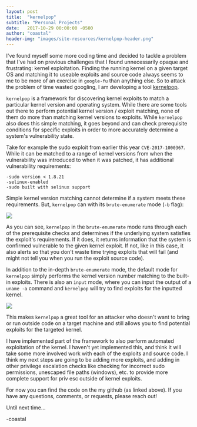 ```yaml
---
layout: post
title:  "kernelpop"
subtitle: "Personal Projects"
date:   2017-10-29 00:00:00 -0500
author: "coastal"
header-img: "images/site-resources/kernelpop-header.png"
---
```


I've found myself some more coding time and decided to tackle a problem that I've had on previous challenges that I found unnecessarily opaque and frustrating: kernel exploitation. Finding the running kernel on a given target OS and matching it to useable exploits and source code always seems to me to be more of an exercise in `google-fu` than anything else. So to attack the problem of time wasted googling, I am developing a tool [kernelpop](https://github.com/spencerdodd/kernelpop).

`kernelpop` is a framework for discovering kernel exploits to match a particular kernel version and operating system. While there are some tools out there to perform potential kernel version / exploit matching, none of them do more than matching kernel versions to exploits. While `kernelpop` also does this simple matching, it goes beyond and can check prerequisite conditions for specific exploits in order to more accurately determine a system's vulnerability state.

Take for example the sudo exploit from earlier this year `CVE-2017-1000367`. While it can be matched to a range of kernel versions from when the vulnerability was introduced to when it was patched, it has additional vulnerability requirements: 

	-sudo version < 1.8.21
	-selinux-enabled
	-sudo built with selinux support

Simple kernel version matching cannot determine if a system meets these requirements. But, `kernelpop` can with its `brute-enumerate` mode (`-b` flag):

<img src="{{ site.baseurl }}/images/notes-tips-tricks/kernelpop-sudo.png">

As you can see, `kernelpop` in the `brute-enumerate` mode runs through each of the prerequisite checks and determines if the underlying system satisfies the exploit's requirements. If it does, it returns information that the system is confirmed vulnerable to the given kernel exploit. If not, like in this case, it also alerts so that you don't waste time trying exploits that will fail (and might not tell you when you run the exploit source code).

In addition to the in-depth `brute-enumerate` mode, the default mode for `kernelpop` simply performs the kernel version number matching to the built-in exploits. There is also an `input` mode, where you can input the output of a `uname -a` command and `kernelpop` will try to find exploits for the inputted kernel.

<img src="{{ site.baseurl }}/images/notes-tips-tricks/kernelpop-input.png">

This makes `kernelpop` a great tool for an attacker who doesn't want to bring or run outside code on a target machine and still allows you to find potential exploits for the targeted kernel.

I have implemented part of the framework to also perform automated exploitation of the kernel. I haven't yet implemented this, and think it will take some more involved work with each of the exploits and source code. I think my next steps are going to be adding more exploits, and adding in other privilege escalation checks like checking for incorrect sudo permissions, unescaped file paths (windows), etc. to provide more complete support for priv esc outside of kernel exploits.

For now you can find the code on the my github (as linked above). If you have any questions, comments, or requests, please reach out!

Until next time...

-coastal

